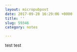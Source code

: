 ```yaml
---
layout: micropubpost
date: 2017-09-28 16:29:06 +0000
title: ''
slug: 59346
category: notes

---
```

test test

